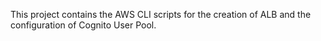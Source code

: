 This project contains the AWS CLI scripts for the creation of ALB and the configuration of Cognito User Pool.

